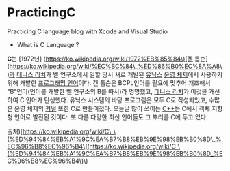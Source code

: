 # PracticingC

Practicing C language blog with Xcode and Visual Studio

* What is C Language ?

**C**는 \[1972년\] \([https://ko.wikipedia.org/wiki/1972%EB%85%84\)\[켄](https://ko.wikipedia.org/wiki/1972%EB%85%84\)[켄) 톰슨\]\([https://ko.wikipedia.org/wiki/%EC%BC%84\_%ED%86%B0%EC%8A%A8\)과](https://ko.wikipedia.org/wiki/%EC%BC%84_%ED%86%B0%EC%8A%A8\)과) [데니스 리치](https://ko.wikipedia.org/wiki/%EB%8D%B0%EB%8B%88%EC%8A%A4_%EB%A6%AC%EC%B9%98)가 벨 연구소에서 일할 당시 새로 개발된 [유닉스](https://ko.wikipedia.org/wiki/%EC%9C%A0%EB%8B%89%EC%8A%A4) [운영 체제](https://ko.wikipedia.org/wiki/%EC%9A%B4%EC%98%81_%EC%B2%B4%EC%A0%9C)에서 사용하기 위해 개발한 [프로그래밍 언어](https://ko.wikipedia.org/wiki/%ED%94%84%EB%A1%9C%EA%B7%B8%EB%9E%98%EB%B0%8D_%EC%96%B8%EC%96%B4)이다. 켄 톰슨은 BCPL언어를 필요에 맞추어 개조해서 "B"언어\(언어를 개발한 벨 연구소의 B를 따서\)라 명명했고, [데니스 리치](https://ko.wikipedia.org/wiki/%EB%8D%B0%EB%8B%88%EC%8A%A4_%EB%A6%AC%EC%B9%98)가 이것을 개선하여 C 언어가 탄생했다. 유닉스 시스템의 바탕 프로그램은 모두 C로 작성되었고, 수많은 운영 체제의 [커널](https://ko.wikipedia.org/wiki/%EC%BB%A4%EB%84%90_\(%EC%BB%B4%ED%93%A8%ED%8C%85\)) 또한 C로 만들어졌다. 오늘날 많이 쓰이는 [C++](https://ko.wikipedia.org/wiki/C%2B%2B)는 C에서 객체 지향형 언어로 발전된 것이다. 또 다른 다양한 최신 언어들도 그 뿌리를 C에 두고 있다.

출처\)[https://ko.wikipedia.org/wiki/C\_\(%ED%94%84%EB%A1%9C%EA%B7%B8%EB%9E%98%EB%B0%8D\_%EC%96%B8%EC%96%B4\](https://ko.wikipedia.org/wiki/C_\(%ED%94%84%EB%A1%9C%EA%B7%B8%EB%9E%98%EB%B0%8D_%EC%96%B8%EC%96%B4\)\)





